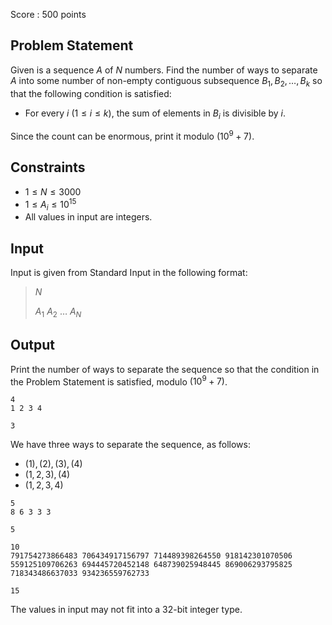 Score : $500$ points

## Problem Statement

Given is a sequence $A$ of $N$ numbers. Find the number of ways to separate $A$ into some number of non-empty contiguous subsequence $B_1, B_2, \ldots, B_k$ so that the following condition is satisfied:

- For every $i\ (1 \leq i \leq k)$, the sum of elements in $B_i$ is divisible by $i$.

Since the count can be enormous, print it modulo $(10^9+7)$.

## Constraints

- $1 \leq N \leq 3000$
- $1 \leq A_i \leq 10^{15}$
- All values in input are integers.

## Input

Input is given from Standard Input in the following format:

> $N$
> 
> $A_1$ $A_2$ $\ldots$ $A_N$

## Output

Print the number of ways to separate the sequence so that the condition in the Problem Statement is satisfied, modulo $(10^9+7)$.

```input1
4
1 2 3 4
```

```output1
3
```

We have three ways to separate the sequence, as follows:

- $(1),(2),(3),(4)$
- $(1,2,3),(4)$
- $(1,2,3,4)$

```input2
5
8 6 3 3 3
```

```output2
5
```

```input3
10
791754273866483 706434917156797 714489398264550 918142301070506 559125109706263 694445720452148 648739025948445 869006293795825 718343486637033 934236559762733
```

```output3
15
```

The values in input may not fit into a $32$-bit integer type.
